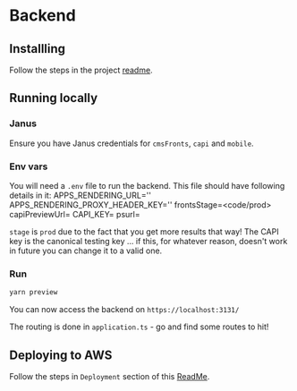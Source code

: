 # Backend

## Installling

Follow the steps in the project [readme](https://github.com/guardian/editions/blob/master/README.md).

## Running locally

### Janus

Ensure you have Janus credentials for `cmsFronts`, `capi` and `mobile`.

### Env vars

You will need a `.env` file to run the backend. This file should have following details in it:
APPS_RENDERING_URL='<apps rendering proxy url>'
APPS_RENDERING_PROXY_HEADER_KEY='<apps rendering proxy header key>'
frontsStage=<code/prod>
capiPreviewUrl=<capi preview url>
CAPI_KEY=<a capi key>
psurl=<preview printsent url>

`stage` is `prod` due to the fact that you get more results that way! The CAPI key is the canonical testing key ... if this, for whatever reason, doesn't work in future you can change it to a valid one.

### Run

```bash
yarn preview
```

You can now access the backend on `https://localhost:3131/`

The routing is done in `application.ts` - go and find some routes to hit!

## Deploying to AWS

Follow the steps in `Deployment` section of this [ReadMe](https://github.com/guardian/editions/blob/master/README.md).
